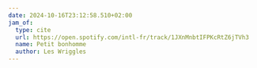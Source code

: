 ```yaml
---
date: 2024-10-16T23:12:58.510+02:00
jam_of:
  type: cite
  url: https://open.spotify.com/intl-fr/track/1JXnMnbtIFPKcRtZ6jTVh3
  name: Petit bonhomme
  author: Les Wriggles
---
```

